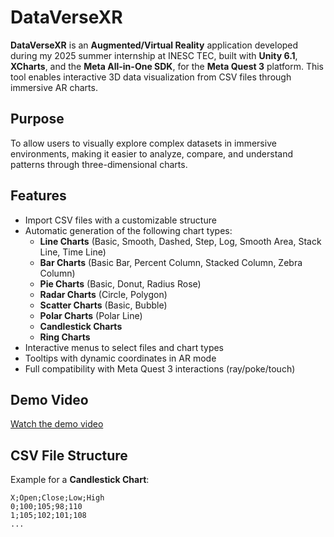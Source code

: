 # DataVerseXR

**DataVerseXR** is an **Augmented/Virtual Reality** application developed during my 2025 summer internship at INESC TEC, built with **Unity 6.1**, **XCharts**, and the **Meta All-in-One SDK**, for the **Meta Quest 3** platform. This tool enables interactive 3D data visualization from CSV files through immersive AR charts.  

## Purpose

To allow users to visually explore complex datasets in immersive environments, making it easier to analyze, compare, and understand patterns through three-dimensional charts.  

## Features

- Import CSV files with a customizable structure  
- Automatic generation of the following chart types:  
  - **Line Charts** (Basic, Smooth, Dashed, Step, Log, Smooth Area, Stack Line, Time Line)  
  - **Bar Charts** (Basic Bar, Percent Column, Stacked Column, Zebra Column)  
  - **Pie Charts** (Basic, Donut, Radius Rose)  
  - **Radar Charts** (Circle, Polygon)  
  - **Scatter Charts** (Basic, Bubble)  
  - **Polar Charts** (Polar Line)  
  - **Candlestick Charts**  
  - **Ring Charts**  
- Interactive menus to select files and chart types  
- Tooltips with dynamic coordinates in AR mode  
- Full compatibility with Meta Quest 3 interactions (ray/poke/touch)  

## Demo Video
[Watch the demo video]([docs/demo.mp4](https://drive.google.com/file/d/1pRJVKFX-BMJ3TjJhTwCZxWppejEEoyHm/view?usp=drive_link))


## CSV File Structure  

Example for a **Candlestick Chart**:  

```csv
X;Open;Close;Low;High
0;100;105;98;110
1;105;102;101;108
...

